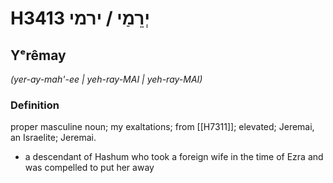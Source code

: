 # H3413 יְרֵמַי / ירמי

## Yᵉrêmay

_(yer-ay-mah'-ee | yeh-ray-MAI | yeh-ray-MAI)_

### Definition

proper masculine noun; my exaltations; from [[H7311]]; elevated; Jeremai, an Israelite; Jeremai.

- a descendant of Hashum who took a foreign wife in the time of Ezra and was compelled to put her away
